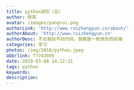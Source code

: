 ```yaml
---
title: python进阶（五）
author: 胖芮
avatar: /images/pangrui.png
authorLink: 'http://www.ruizhengyun.cn/about/'
authorAbout: 'http://www.ruizhengyun.cn'
authorDesc: 不论我码不码代码，我都是一枚快乐的前端
categories: 学习
photos: /img/2018/python.jpeg
abbrlink: f7743b95
date: 2018-03-08 14:12:21
tags: python
keywords:
description:
---
```

